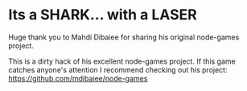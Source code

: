# Its a SHARK... with a LASER

Huge thank you to Mahdi Dibaiee for sharing his original node-games project.

This is a dirty hack of his excellent node-games project.
If this game catches anyone's attention I recommend checking out his project: https://github.com/mdibaiee/node-games
